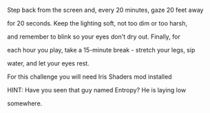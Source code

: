 Step back from the screen and, every 20 minutes, gaze 20 feet away

 for 20 seconds. Keep the lighting soft, not too dim or too harsh,

 and remember to blink so your eyes don't dry out. Finally, for

 each hour you play, take a 15-minute break - stretch your legs, sip

 water, and let your eyes rest.

 For this challenge you will need Iris Shaders mod installed

 HINT: Have you seen that guy named Entropy? He is laying low

 somewhere.
